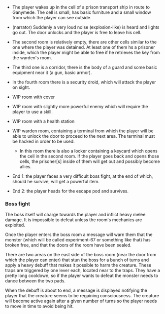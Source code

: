 
- The player wakes up in the cell of a prison transport ship in route to
  Ganymede. The cell is small, has basic furniture and a small window from which
  the player can see outside.

- (narrator) Suddenly a very loud noise (explosion-like) is heard and lights go
  out. The door unlocks and the player is free to leave his cell.

- The second room is relatively empty, there are other cells similar to the one
  where the player was detained. At least one of them hs a prisoner inside,
  which the player might be able to free if he retrieves the key from the
  warden's room.

- The third one is a corridor, there is the body of a guard and some basic
  equipment near it (a gun, basic armor).

- In the fourth room there is a security droid, which will attack the player on
  sight.

- WIP room with cover

- WIP room with slightly more powerful enemy which will require the player to
  use a skill.

- WIP room with a health station

- WIP warden room, containing a terminal from which the player will be able to
  unlock the door to proceed to the next area. The terminal must be hacked in
  order to be used. 
   * In this room there is also a locker containing a keycard which opens the
     cell in the second room. If the player goes back and opens those cells, the
     prisoner[s] inside of them will get out and possibly become allies.

- End 1: the player faces a very difficult boss fight, at the end of which,
  should he survive, will get a powerful item.

- End 2: the player heads for the escape pod and survives.

### Boss fight

The boss itself will charge towards the player and inflict heavy melee damage.
It is impossible to defeat unless the room's mechanics are exploited.

Once the player enters the boss room a message will warn them that the monster
(which will be called experiment-67 or something like that) has broken free, and
that the doors of the room have been sealed.

There are two areas on the east side of the boss room (near the door from which
the player can enter) that stun the boss for a bunch of turns and apply a heavy
debuff that makes it possible to harm the creature. These traps are triggered by
one lever each, located near to the traps. They have a pretty long cooldown, so
if the player wants to defeat the monster needs to dance between the two pads.

When the debuff is about to end, a message is displayed notifying the player
that the creature seems to be regaining consciousness. The creature will become
active again after a given number of turns so the player needs to move in time
to avoid being hit.
